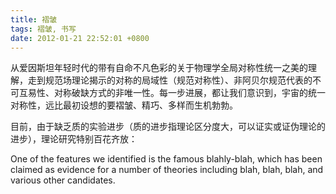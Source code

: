 ```yaml
---
title: 褶皱
tags: 褶皱, 书写
date: 2012-01-21 22:52:01 +0800
---
```



从爱因斯坦年轻时代的带有自命不凡色彩的关于物理学全局对称性统一之美的理解，走到规范场理论揭示的对称的局域性（规范对称性）、非阿贝尔规范代表的不可互易性、对称破缺方式的非唯一性。每一步进展，都让我们意识到，宇宙的统一对称性，远比最初设想的要褶皱、精巧、多样而生机勃勃。

目前，由于缺乏质的实验进步（质的进步指理论区分度大，可以证实或证伪理论的进步），理论研究特别百花齐放：

One of the features we identified is the famous blahly-blah, which has been claimed as evidence for a number of theories including blah, blah, blah, and various other candidates.